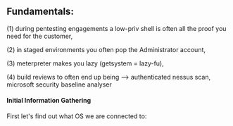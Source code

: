 ## Fundamentals:



\(1\) during pentesting engagements a low-priv shell is often all the proof you need for the customer, 

\(2\) in staged environments you often pop the Administrator account, 

\(3\) meterpreter makes you lazy \(getsystem = lazy-fu\), 

\(4\) build reviews to often end up being --&gt; authenticated nessus scan, microsoft security baseline analyser

#### **Initial Information Gathering**

First let's find out what OS we are connected to:

  




